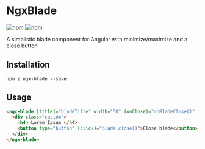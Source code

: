 # NgxBlade  

[![npm](https://img.shields.io/npm/v/npm.svg)](https://www.npmjs.com/package/ngx-blade)
[![npm](https://img.shields.io/npm/dw/localeval.svg)](https://www.npmjs.com/package/ngx-blade) 


A simplistic blade component for Angular with minimize/maximize and a close button

## Installation

`npm i ngx-blade --save`

## Usage

```html
<ngx-blade [title]="bladeTitle" width="50" (onClose)="onBladeClose()" *ngIf="showBlade" #blade>
  <div class="custom">
    <h4> Lorem Ipsum </h4>
    <button type="button" (click)="blade.close()">Close blade</button>
  </div>
</ngx-blade>
```
